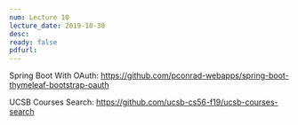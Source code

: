 ```yaml
---
num: Lecture 10
lecture_date: 2019-10-30
desc:
ready: false
pdfurl:
---
```


Spring Boot With OAuth: <https://github.com/pconrad-webapps/spring-boot-thymeleaf-bootstrap-oauth>

UCSB Courses Search: <https://github.com/ucsb-cs56-f19/ucsb-courses-search>
